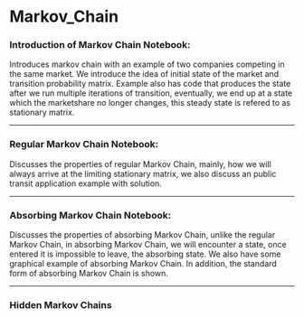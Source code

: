 # Markov_Chain

### Introduction of Markov Chain Notebook:

Introduces markov chain with an example of two companies competing in the same market. We introduce the idea of initial state of the market and transition probability matrix. Example also has code that produces the state after we run multiple iterations of transition, eventually, we end up at a state which the marketshare no longer changes, this steady state is refered to as stationary matrix.

---

### Regular Markov Chain Notebook:

Discusses the properties of regular Markov Chain, mainly, how we will always arrive at the limiting stationary matrix, we also discuss an public transit application example with solution.

---

### Absorbing Markov Chain Notebook:

Discusses the properties of absorbing Markov Chain, unlike the regular Markov Chain, in absorbing Markov Chain, we will encounter a state, once entered it is impossible to leave, the absorbing state. We also have some graphical example of absorbing Markov Chain. In addition, the standard form of absorbing Markov Chain is shown.

---

### Hidden Markov Chains
